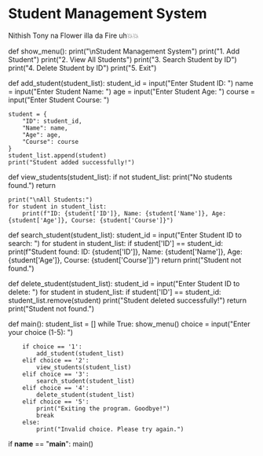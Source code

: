 # Student Management System
Nithish Tony na Flower illa da Fire uh💥💥

def show_menu():
    print("\nStudent Management System")
    print("1. Add Student")
    print("2. View All Students")
    print("3. Search Student by ID")
    print("4. Delete Student by ID")
    print("5. Exit")

def add_student(student_list):
    student_id = input("Enter Student ID: ")
    name = input("Enter Student Name: ")
    age = input("Enter Student Age: ")
    course = input("Enter Student Course: ")
    
    student = {
        "ID": student_id,
        "Name": name,
        "Age": age,
        "Course": course
    }
    student_list.append(student)
    print("Student added successfully!")

def view_students(student_list):
    if not student_list:
        print("No students found.")
        return

    print("\nAll Students:")
    for student in student_list:
        print(f"ID: {student['ID']}, Name: {student['Name']}, Age: {student['Age']}, Course: {student['Course']}")

def search_student(student_list):
    student_id = input("Enter Student ID to search: ")
    for student in student_list:
        if student['ID'] == student_id:
            print(f"Student found: ID: {student['ID']}, Name: {student['Name']}, Age: {student['Age']}, Course: {student['Course']}")
            return
    print("Student not found.")

def delete_student(student_list):
    student_id = input("Enter Student ID to delete: ")
    for student in student_list:
        if student['ID'] == student_id:
            student_list.remove(student)
            print("Student deleted successfully!")
            return
    print("Student not found.")

def main():
    student_list = []
    while True:
        show_menu()
        choice = input("Enter your choice (1-5): ")

        if choice == '1':
            add_student(student_list)
        elif choice == '2':
            view_students(student_list)
        elif choice == '3':
            search_student(student_list)
        elif choice == '4':
            delete_student(student_list)
        elif choice == '5':
            print("Exiting the program. Goodbye!")
            break
        else:
            print("Invalid choice. Please try again.")

if __name__ == "__main__":
    main()
